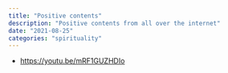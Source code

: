 ```yaml
---
title: "Positive contents"
description: "Positive contents from all over the internet"
date: "2021-08-25"
categories: "spirituality"
---
```


- https://youtu.be/mRF1GUZHDIo
